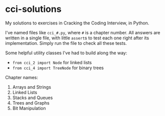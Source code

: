 # cci-solutions
My solutions to exercises in Cracking the Coding Interview, in Python.

I've named files like `cci_#.py`, where `#` is a chapter number. All answers are written in a single file, with little `assert`s to test each one right after its implementation. Simply run the file to check all these tests.

Some helpful utility classes I've had to build along the way:
- `from cci_2 import Node` for linked lists
- `from cci_4 import TreeNode` for binary trees

Chapter names:
1. Arrays and Strings
2. Linked Lists
3. Stacks and Queues
4. Trees and Graphs
5. Bit Manipulation